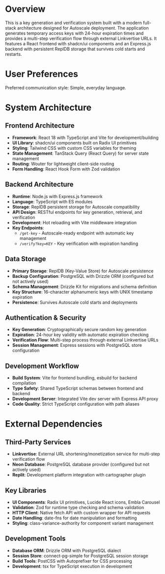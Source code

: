 # Overview

This is a key generation and verification system built with a modern full-stack architecture designed for Autoscale deployment. The application generates temporary access keys with 24-hour expiration times and provides a multi-step verification flow through external Linkvertise URLs. It features a React frontend with shadcn/ui components and an Express.js backend with persistent ReplDB storage that survives cold starts and restarts.

# User Preferences

Preferred communication style: Simple, everyday language.

# System Architecture

## Frontend Architecture
- **Framework**: React 18 with TypeScript and Vite for development/building
- **UI Library**: shadcn/ui components built on Radix UI primitives
- **Styling**: Tailwind CSS with custom CSS variables for theming
- **State Management**: TanStack Query (React Query) for server state management
- **Routing**: Wouter for lightweight client-side routing
- **Form Handling**: React Hook Form with Zod validation

## Backend Architecture
- **Runtime**: Node.js with Express.js framework
- **Language**: TypeScript with ES modules
- **Storage**: ReplDB persistent storage for Autoscale compatibility
- **API Design**: RESTful endpoints for key generation, retrieval, and verification
- **Development**: Hot reloading with Vite middleware integration
- **Key Endpoints**: 
  - `/get-key` - Autoscale-ready endpoint with automatic key management
  - `/verify?key=KEY` - Key verification with expiration handling

## Data Storage
- **Primary Storage**: ReplDB (Key-Value Store) for Autoscale persistence
- **Backup Configuration**: PostgreSQL with Drizzle ORM (configured but not actively used)
- **Schema Management**: Drizzle Kit for migrations and schema definition
- **Key Structure**: 16-character alphanumeric keys with UNIX timestamp expiration
- **Persistence**: Survives Autoscale cold starts and deployments

## Authentication & Security
- **Key Generation**: Cryptographically secure random key generation
- **Expiration**: 24-hour key validity with automatic expiration checking
- **Verification Flow**: Multi-step process through external Linkvertise URLs
- **Session Management**: Express sessions with PostgreSQL store configuration

## Development Workflow
- **Build System**: Vite for frontend bundling, esbuild for backend compilation
- **Type Safety**: Shared TypeScript schemas between frontend and backend
- **Development Server**: Integrated Vite dev server with Express API proxy
- **Code Quality**: Strict TypeScript configuration with path aliases

# External Dependencies

## Third-Party Services
- **Linkvertise**: External URL shortening/monetization service for multi-step verification flow
- **Neon Database**: PostgreSQL database provider (configured but not actively used)
- **Replit**: Development platform integration with cartographer plugin

## Key Libraries
- **UI Components**: Radix UI primitives, Lucide React icons, Embla Carousel
- **Validation**: Zod for runtime type checking and schema validation
- **HTTP Client**: Native fetch API with custom wrapper for API requests
- **Date Handling**: date-fns for date manipulation and formatting
- **Styling**: class-variance-authority for component variant management

## Development Tools
- **Database ORM**: Drizzle ORM with PostgreSQL dialect
- **Session Store**: connect-pg-simple for PostgreSQL session storage
- **Build Tools**: PostCSS with Autoprefixer for CSS processing
- **Development**: tsx for TypeScript execution in development